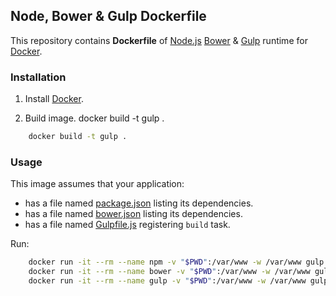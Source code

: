 ## Node, Bower & Gulp Dockerfile


This repository contains **Dockerfile** of [Node.js](http://nodejs.org/) [Bower](http://bower.io/) & [Gulp](http://gulpjs.com/) runtime for [Docker](https://www.docker.com/).


### Installation

1. Install [Docker](https://www.docker.com/).

2. Build image.
docker build -t gulp .
```sh
	docker build -t gulp .
```

### Usage

This image assumes that your application:

* has a file named [package.json](https://www.npmjs.org/doc/json.html) listing its dependencies.
* has a file named [bower.json](http://bower.io/docs/creating-packages/) listing its dependencies.
* has a file named [Gulpfile.js](https://github.com/gulpjs/gulp/blob/master/README.md) registering `build` task.

Run:

```sh
	docker run -it --rm --name npm -v "$PWD":/var/www -w /var/www gulp npm install
	docker run -it --rm --name bower -v "$PWD":/var/www -w /var/www gulp bower install --allow-root
	docker run -it --rm --name gulp -v "$PWD":/var/www -w /var/www gulp gulp
```
